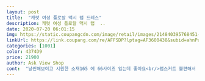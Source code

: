```yaml
---
layout: post 
title:  "캐럿 여성 플로랄 맥시 랩 드레스" 
description: 캐럿 여성 플로랄 맥시 랩  ..
date: 2020-07-20 06:01:15 
img: https://static.coupangcdn.com/image/retail/images/214840395768451-199eedad-e911-4290-a402-317355a60cfa.jpg 
linkUrl: https://link.coupang.com/re/AFFSDP?lptag=AF3600438&subid=ahnPublicAsk&pageKey=1762958439&itemId=3002429548&vendorItemId=70990665161&traceid=V0-113-a341401dc0af6abd 
categories: [1001] 
color: 4374D9 
price: 21900 
author: Ask View Shop 
cont:  "날씬해보이고 시원한 소재165 에 66사이즈 입는데 좋아요<br/>랩스커트 불편해서 안살까하다가 패턴이 너무예뻐 샀어요<br/>부드럽고  시원한기지 같아요<br/>" 
---
```

